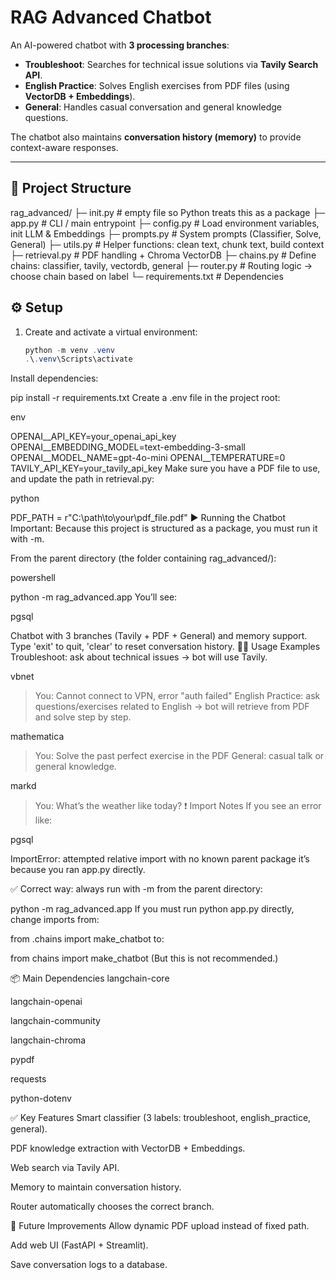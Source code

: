 # RAG Advanced Chatbot

An AI-powered chatbot with **3 processing branches**:
- **Troubleshoot**: Searches for technical issue solutions via **Tavily Search API**.  
- **English Practice**: Solves English exercises from PDF files (using **VectorDB + Embeddings**).  
- **General**: Handles casual conversation and general knowledge questions.  

The chatbot also maintains **conversation history (memory)** to provide context-aware responses.

---

## 📂 Project Structure

rag_advanced/
├─ init.py # empty file so Python treats this as a package
├─ app.py # CLI / main entrypoint
├─ config.py # Load environment variables, init LLM & Embeddings
├─ prompts.py # System prompts (Classifier, Solve, General)
├─ utils.py # Helper functions: clean text, chunk text, build context
├─ retrieval.py # PDF handling + Chroma VectorDB
├─ chains.py # Define chains: classifier, tavily, vectordb, general
├─ router.py # Routing logic → choose chain based on label
└─ requirements.txt # Dependencies



## ⚙️ Setup

1. Create and activate a virtual environment:
   ```powershell
   python -m venv .venv
   .\.venv\Scripts\activate
Install dependencies:


pip install -r requirements.txt
Create a .env file in the project root:

env

OPENAI__API_KEY=your_openai_api_key
OPENAI__EMBEDDING_MODEL=text-embedding-3-small
OPENAI__MODEL_NAME=gpt-4o-mini
OPENAI__TEMPERATURE=0
TAVILY_API_KEY=your_tavily_api_key
Make sure you have a PDF file to use, and update the path in retrieval.py:

python

PDF_PATH = r"C:\path\to\your\pdf_file.pdf"
▶️ Running the Chatbot
Important: Because this project is structured as a package, you must run it with -m.

From the parent directory (the folder containing rag_advanced/):

powershell

python -m rag_advanced.app
You’ll see:

pgsql

Chatbot with 3 branches (Tavily + PDF + General) and memory support.
Type 'exit' to quit, 'clear' to reset conversation history.
🧑‍💻 Usage Examples
Troubleshoot: ask about technical issues → bot will use Tavily.

vbnet

> You: Cannot connect to VPN, error "auth failed"
English Practice: ask questions/exercises related to English → bot will retrieve from PDF and solve step by step.

mathematica


> You: Solve the past perfect exercise in the PDF
General: casual talk or general knowledge.

markd
> You: What’s the weather like today?
❗ Import Notes
If you see an error like:

pgsql

ImportError: attempted relative import with no known parent package
it’s because you ran app.py directly.

✅ Correct way: always run with -m from the parent directory:


python -m rag_advanced.app
If you must run python app.py directly, change imports from:


from .chains import make_chatbot
to:


from chains import make_chatbot
(But this is not recommended.)

📦 Main Dependencies
langchain-core

langchain-openai

langchain-community

langchain-chroma

pypdf

requests

python-dotenv

✅ Key Features
Smart classifier (3 labels: troubleshoot, english_practice, general).

PDF knowledge extraction with VectorDB + Embeddings.

Web search via Tavily API.

Memory to maintain conversation history.

Router automatically chooses the correct branch.

🚀 Future Improvements
Allow dynamic PDF upload instead of fixed path.

Add web UI (FastAPI + Streamlit).

Save conversation logs to a database.



